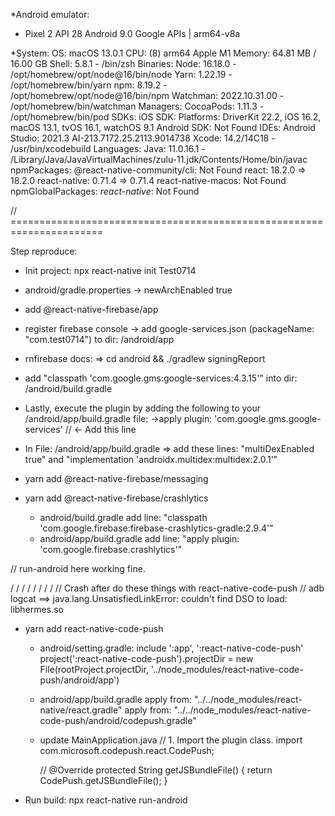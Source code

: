 *Android emulator: 
 - Pixel 2 API 28 Android 9.0 Google APIs | arm64-v8a

*System:
    OS: macOS 13.0.1
    CPU: (8) arm64 Apple M1
    Memory: 64.81 MB / 16.00 GB
    Shell: 5.8.1 - /bin/zsh
  Binaries:
    Node: 16.18.0 - /opt/homebrew/opt/node@16/bin/node
    Yarn: 1.22.19 - /opt/homebrew/bin/yarn
    npm: 8.19.2 - /opt/homebrew/opt/node@16/bin/npm
    Watchman: 2022.10.31.00 - /opt/homebrew/bin/watchman
  Managers:
    CocoaPods: 1.11.3 - /opt/homebrew/bin/pod
  SDKs:
    iOS SDK:
      Platforms: DriverKit 22.2, iOS 16.2, macOS 13.1, tvOS 16.1, watchOS 9.1
    Android SDK: Not Found
  IDEs:
    Android Studio: 2021.3 AI-213.7172.25.2113.9014738
    Xcode: 14.2/14C18 - /usr/bin/xcodebuild
  Languages:
    Java: 11.0.16.1 - /Library/Java/JavaVirtualMachines/zulu-11.jdk/Contents/Home/bin/javac
  npmPackages:
    @react-native-community/cli: Not Found
    react: 18.2.0 => 18.2.0 
    react-native: 0.71.4 => 0.71.4 
    react-native-macos: Not Found
  npmGlobalPackages:
    *react-native*: Not Found

// ======================================================================

Step reproduce:

- Init project: npx react-native init Test0714

- android/gradle.properties ->  newArchEnabled true

- add @react-native-firebase/app

- register firebase console -> add google-services.json (packageName: "com.test0714") to dir: /android/app

- rnfirebase docs: => cd android && ./gradlew signingReport

- add "classpath 'com.google.gms:google-services:4.3.15'" into dir: /android/build.gradle

- Lastly, execute the plugin by adding the following to your /android/app/build.gradle file:
      ->apply plugin: 'com.google.gms.google-services' // <- Add this line

- In File: /android/app/build.gradle 
    => add these lines: "multiDexEnabled true" and "implementation 'androidx.multidex:multidex:2.0.1'"

- yarn add @react-native-firebase/messaging

- yarn add @react-native-firebase/crashlytics
  - android/build.gradle add line: "classpath 'com.google.firebase:firebase-crashlytics-gradle:2.9.4'"
  - android/app/build.gradle add line:  "apply plugin: 'com.google.firebase.crashlytics'"

// run-android here working fine.

\/ \/ \/ \/ \/ \/ \/ \/
// Crash after do these things with react-native-code-push
// adb logcat ==> java.lang.UnsatisfiedLinkError: couldn't find DSO to load: libhermes.so

- yarn add react-native-code-push
  - android/setting.gradle:
      include ':app', ':react-native-code-push'
      project(':react-native-code-push').projectDir = new File(rootProject.projectDir, '../node_modules/react-native-code-push/android/app')
  - android/app/build.gradle
      apply from: "../../node_modules/react-native/react.gradle"
      apply from: "../../node_modules/react-native-code-push/android/codepush.gradle"
  - update MainApplication.java
      // 1. Import the plugin class.
      import com.microsoft.codepush.react.CodePush;

      //
      @Override
      protected String getJSBundleFile() {
          return CodePush.getJSBundleFile();
      }

- Run build: npx react-native run-android
